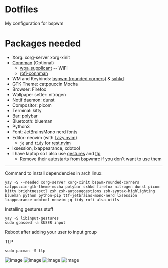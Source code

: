 # Dotfiles
My configuration for bspwm

# Packages needed
- Xorg: xorg-server xorg-xinit
- [Connman](https://wiki.archlinux.org/title/connman) (Optional)
    - [wpa_supplicant](https://archlinux.org/packages/core/x86_64/wpa_supplicant/) -- WiFi
    - [rofi-connman](https://aur.archlinux.org/packages/rofi-connman)
- WM and Keybinds: [bspwm (rounded corners)](https://github.com/phuhl/bspwm-rounded) & [sxhkd](https://github.com/baskerville/sxhkd)
- GTK Theme: catppuccin Mocha
- Browser: Firefox
- Wallpaper setter: nitrogen
- Notif daemon: dunst
- Compositor: picom
- Terminal: kitty
- Bar: polybar
- Bluetooth: blueman
- Python3
- Font: JetBrainsMono nerd fonts
- Editor: neovim (with [Lazy.nvim](https://github.com/folke/lazy.nvim))
  - `jq` and `tidy` for [rest.nvim](https://github.com/rest-nvim/rest.nvim)
- lxsession, lxappearance, xdotool
- I have laptop so I also use [gestures](https://aur.archlinux.org/packages/libinput-gestures) and [tlp](https://archlinux.org/packages/extra/any/tlp)
  - Remove their autostarts from bspwmrc if you don't want to use them

___
Command to install dependencies in arch linux:
```
yay -S --needed xorg-server xorg-xinit bspwm-rounded-corners catppuccin-gtk-theme-mocha polybar sxhkd firefox nitrogen dunst picom kitty brightnessctl zsh zsh-autosuggestions zsh-syntax-highlighting blueman python python-pip ttf-jetbrains-mono-nerd lxsession lxappearance xdotool neovim jq tidy rofi alsa-utils
```
Installing gestures stuff
```
yay -S libinput-gestures
sudo gpasswd -a $USER input
```
Reboot after adding your user to input group

TLP
```
sudo pacman -S tlp
```
![image](https://github.com/TheEmperor342/dots/assets/83999665/e6e21847-a3e7-4db5-b7c9-0e816865197b)
![image](https://github.com/TheEmperor342/dots/assets/83999665/d2bdad4e-8dbf-49a2-b3d4-65256d790924)
![image](https://github.com/TheEmperor342/dots/assets/83999665/9ed7ae80-0122-4bc8-92eb-9b5a5b329a0a)
![image](https://github.com/TheEmperor342/dots/assets/83999665/ed4eb185-d7f4-49ba-9e63-a290a9968b43)


